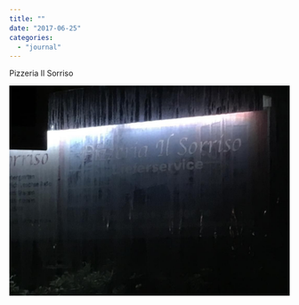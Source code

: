 ```yaml
---
title: ""
date: "2017-06-25"
categories: 
  - "journal"
---
```


Pizzeria Il Sorriso

![](images/07b7d88ff8.jpg)
